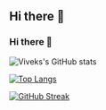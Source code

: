 ## Hi there 👋
### Hi there 👋
![Viveks's GitHub stats](https://github-readme-stats.vercel.app/api?username=vewake&theme=dracula&show_icons=true&include_all_commits=true)



[![Top Langs](https://github-readme-stats.vercel.app/api/top-langs/?username=vewake&layout=compact&theme=dracula)](https://github.com/anuraghazra/github-readme-stats)

[![GitHub Streak](https://streak-stats.demolab.com/?user=vewake&theme=dracula)](https://git.io/streak-stats)

<!--
**vewake/vewake** is a ✨ _special_ ✨ repository because its `README.md` (this file) appears on your GitHub profile.

Here are some ideas to get you started:

- 🔭 I’m currently working on ...
- 🌱 I’m currently learning ...
- 👯 I’m looking to collaborate on ...
- 🤔 I’m looking for help with ...
- 💬 Ask me about ...
- 📫 How to reach me: ...
- 😄 Pronouns: ...
- ⚡ Fun fact: ...
-->
